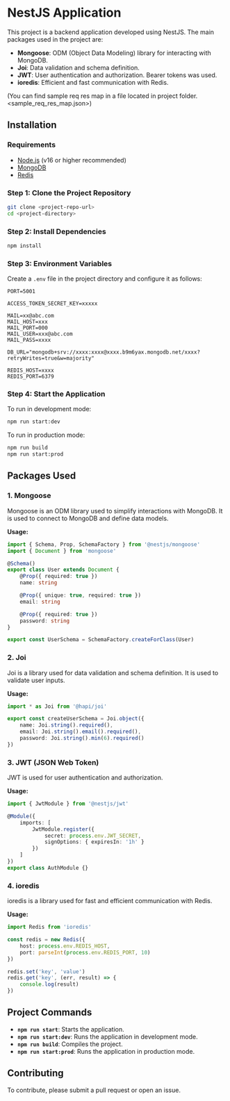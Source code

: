 # NestJS Application

This project is a backend application developed using NestJS. The main packages used in the project are:

- **Mongoose**: ODM (Object Data Modeling) library for interacting with MongoDB.
- **Joi**: Data validation and schema definition.
- **JWT**: User authentication and authorization. Bearer tokens was used.
- **ioredis**: Efficient and fast communication with Redis.

(You can find sample req res map in a file located in project folder. <sample_req_res_map.json>)

## Installation

### Requirements

- [Node.js](https://nodejs.org/) (v16 or higher recommended)
- [MongoDB](https://www.mongodb.com/)
- [Redis](https://redis.io/)

### Step 1: Clone the Project Repository

```bash
git clone <project-repo-url>
cd <project-directory>
```

### Step 2: Install Dependencies

```bash
npm install
```

### Step 3: Environment Variables

Create a `.env` file in the project directory and configure it as follows:

```env
PORT=5001

ACCESS_TOKEN_SECRET_KEY=xxxxx

MAIL=xx@abc.com
MAIL_HOST=xxx
MAIL_PORT=000
MAIL_USER=xxx@abc.com
MAIL_PASS=xxxx

DB_URL="mongodb+srv://xxxx:xxxx@xxxx.b9m6yax.mongodb.net/xxxx?retryWrites=true&w=majority"

REDIS_HOST=xxxx
REDIS_PORT=6379
```

### Step 4: Start the Application

To run in development mode:

```bash
npm run start:dev
```

To run in production mode:

```bash
npm run build
npm run start:prod
```

## Packages Used

### 1. Mongoose

Mongoose is an ODM library used to simplify interactions with MongoDB. It is used to connect to MongoDB and define data models.

**Usage:**

```typescript
import { Schema, Prop, SchemaFactory } from '@nestjs/mongoose'
import { Document } from 'mongoose'

@Schema()
export class User extends Document {
    @Prop({ required: true })
    name: string

    @Prop({ unique: true, required: true })
    email: string

    @Prop({ required: true })
    password: string
}

export const UserSchema = SchemaFactory.createForClass(User)
```

### 2. Joi

Joi is a library used for data validation and schema definition. It is used to validate user inputs.

**Usage:**

```typescript
import * as Joi from '@hapi/joi'

export const createUserSchema = Joi.object({
    name: Joi.string().required(),
    email: Joi.string().email().required(),
    password: Joi.string().min(6).required()
})
```

### 3. JWT (JSON Web Token)

JWT is used for user authentication and authorization.

**Usage:**

```typescript
import { JwtModule } from '@nestjs/jwt'

@Module({
    imports: [
        JwtModule.register({
            secret: process.env.JWT_SECRET,
            signOptions: { expiresIn: '1h' }
        })
    ]
})
export class AuthModule {}
```

### 4. ioredis

ioredis is a library used for fast and efficient communication with Redis.

**Usage:**

```typescript
import Redis from 'ioredis'

const redis = new Redis({
    host: process.env.REDIS_HOST,
    port: parseInt(process.env.REDIS_PORT, 10)
})

redis.set('key', 'value')
redis.get('key', (err, result) => {
    console.log(result)
})
```

## Project Commands

- **`npm run start`**: Starts the application.
- **`npm run start:dev`**: Runs the application in development mode.
- **`npm run build`**: Compiles the project.
- **`npm run start:prod`**: Runs the application in production mode.

## Contributing

To contribute, please submit a pull request or open an issue.
